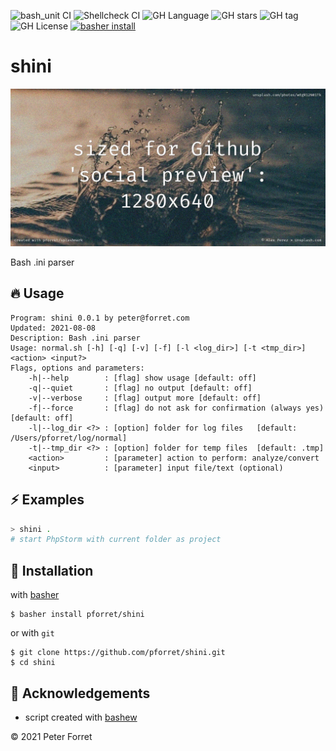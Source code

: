 ![bash_unit CI](https://github.com/pforret/shini/workflows/bash_unit%20CI/badge.svg)
![Shellcheck CI](https://github.com/pforret/shini/workflows/Shellcheck%20CI/badge.svg)
![GH Language](https://img.shields.io/github/languages/top/pforret/shini)
![GH stars](https://img.shields.io/github/stars/pforret/shini)
![GH tag](https://img.shields.io/github/v/tag/pforret/shini)
![GH License](https://img.shields.io/github/license/pforret/shini)
[![basher install](https://img.shields.io/badge/basher-install-white?logo=gnu-bash&style=flat)](https://basher.gitparade.com/package/)

# shini

![shini](https://github.com/pforret/splashmark/raw/master/examples/size_github.jpg)

Bash .ini parser

## 🔥 Usage

```
Program: shini 0.0.1 by peter@forret.com
Updated: 2021-08-08
Description: Bash .ini parser
Usage: normal.sh [-h] [-q] [-v] [-f] [-l <log_dir>] [-t <tmp_dir>] <action> <input?>
Flags, options and parameters:
    -h|--help        : [flag] show usage [default: off]
    -q|--quiet       : [flag] no output [default: off]
    -v|--verbose     : [flag] output more [default: off]
    -f|--force       : [flag] do not ask for confirmation (always yes) [default: off]
    -l|--log_dir <?> : [option] folder for log files   [default: /Users/pforret/log/normal]
    -t|--tmp_dir <?> : [option] folder for temp files  [default: .tmp]
    <action>         : [parameter] action to perform: analyze/convert
    <input>          : [parameter] input file/text (optional)
```

## ⚡️ Examples

```bash
> shini .
# start PhpStorm with current folder as project
```

## 🚀 Installation

with [basher](https://github.com/basherpm/basher)

	$ basher install pforret/shini

or with `git`

	$ git clone https://github.com/pforret/shini.git
	$ cd shini

## 📝 Acknowledgements

* script created with [bashew](https://github.com/pforret/bashew)

&copy; 2021 Peter Forret
